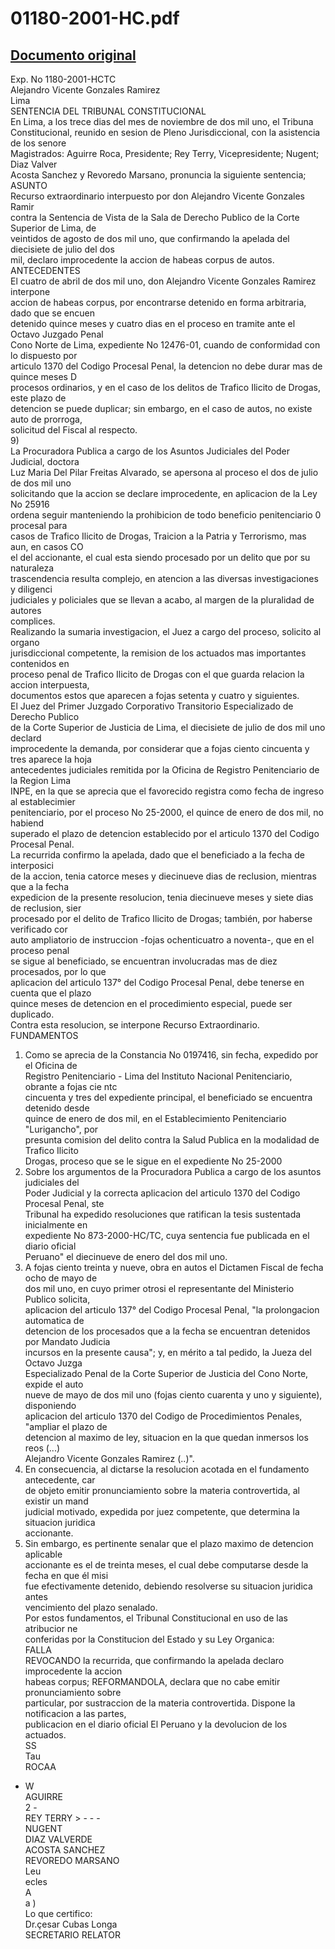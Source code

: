 
01180-2001-HC.pdf
=================
  
[Documento original](https://tc.gob.pe/jurisprudencia/2002/01180-2001-HC.pdf)  
---  
Exp. No 1180-2001-HCTC  
Alejandro Vicente Gonzales Ramirez  
Lima  
SENTENCIA DEL TRIBUNAL CONSTITUCIONAL  
En Lima, a los trece dias del mes de noviembre de dos mil uno, el Tribuna  
Constitucional, reunido en sesion de Pleno Jurisdiccional, con la asistencia de los senore  
Magistrados: Aguirre Roca, Presidente; Rey Terry, Vicepresidente; Nugent; Diaz Valver  
Acosta Sanchez y Revoredo Marsano, pronuncia la siguiente sentencia;  
ASUNTO  
Recurso extraordinario interpuesto por don Alejandro Vicente Gonzales Ramir  
contra la Sentencia de Vista de la Sala de Derecho Publico de la Corte Superior de Lima, de  
veintidos de agosto de dos mil uno, que confirmando la apelada del diecisiete de julio del dos  
mil, declaro improcedente la accion de habeas corpus de autos.  
ANTECEDENTES  
El cuatro de abril de dos mil uno, don Alejandro Vicente Gonzales Ramirez interpone  
accion de habeas corpus, por encontrarse detenido en forma arbitraria, dado que se encuen  
detenido quince meses y cuatro dias en el proceso en tramite ante el Octavo Juzgado Penal  
Cono Norte de Lima, expediente No 12476-01, cuando de conformidad con lo dispuesto por  
articulo 1370 del Codigo Procesal Penal, la detencion no debe durar mas de quince meses D  
procesos ordinarios, y en el caso de los delitos de Trafico Ilicito de Drogas, este plazo de  
detencion se puede duplicar; sin embargo, en el caso de autos, no existe auto de prorroga,  
solicitud del Fiscal al respecto.  
9)  
La Procuradora Publica a cargo de los Asuntos Judiciales del Poder Judicial, doctora  
Luz Maria Del Pilar Freitas Alvarado, se apersona al proceso el dos de julio de dos mil uno  
solicitando que la accion se declare improcedente, en aplicacion de la Ley No 25916  
ordena seguir manteniendo la prohibicion de todo beneficio penitenciario 0 procesal para  
casos de Trafico Ilicito de Drogas, Traicion a la Patria y Terrorismo, mas aun, en casos CO  
el del accionante, el cual esta siendo procesado por un delito que por su naturaleza  
trascendencia resulta complejo, en atencion a las diversas investigaciones y diligenci  
judiciales y policiales que se llevan a acabo, al margen de la pluralidad de autores  
complices.  
Realizando la sumaria investigacion, el Juez a cargo del proceso, solicito al organo  
jurisdiccional competente, la remision de los actuados mas importantes contenidos en  
proceso penal de Trafico Ilicito de Drogas con el que guarda relacion la accion interpuesta,  
documentos estos que aparecen a fojas setenta y cuatro y siguientes.  
El Juez del Primer Juzgado Corporativo Transitorio Especializado de Derecho Publico  
de la Corte Superior de Justicia de Lima, el diecisiete de julio de dos mil uno declard  
improcedente la demanda, por considerar que a fojas ciento cincuenta y tres aparece la hoja  
antecedentes judiciales remitida por la Oficina de Registro Penitenciario de la Region Lima  
INPE, en la que se aprecia que el favorecido registra como fecha de ingreso al establecimier  
penitenciario, por el proceso No 25-2000, el quince de enero de dos mil, no habiend  
superado el plazo de detencion establecido por el articulo 1370 del Codigo Procesal Penal.  
La recurrida confirmo la apelada, dado que el beneficiado a la fecha de interposici  
de la accion, tenia catorce meses y diecinueve dias de reclusion, mientras que a la fecha  
expedicion de la presente resolucion, tenia diecinueve meses y siete dias de reclusion, sier  
procesado por el delito de Trafico Ilicito de Drogas; también, por haberse verificado cor  
auto ampliatorio de instruccion -fojas ochenticuatro a noventa-, que en el proceso penal  
se sigue al beneficiado, se encuentran involucradas mas de diez procesados, por lo que  
aplicacion del articulo 137° del Codigo Procesal Penal, debe tenerse en cuenta que el plazo  
quince meses de detencion en el procedimiento especial, puede ser duplicado.  
Contra esta resolucion, se interpone Recurso Extraordinario.  
FUNDAMENTOS  
1. Como se aprecia de la Constancia No 0197416, sin fecha, expedido por el Oficina de  
Registro Penitenciario - Lima del Instituto Nacional Penitenciario, obrante a fojas cie ntc  
cincuenta y tres del expediente principal, el beneficiado se encuentra detenido desde  
quince de enero de dos mil, en el Establecimiento Penitenciario "Lurigancho", por  
presunta comision del delito contra la Salud Publica en la modalidad de Trafico Ilicito  
Drogas, proceso que se le sigue en el expediente No 25-2000  
2. Sobre los argumentos de la Procuradora Publica a cargo de los asuntos judiciales del  
Poder Judicial y la correcta aplicacion del articulo 1370 del Codigo Procesal Penal, ste  
Tribunal ha expedido resoluciones que ratifican la tesis sustentada inicialmente en  
expediente No 873-2000-HC/TC, cuya sentencia fue publicada en el diario oficial  
Peruano" el diecinueve de enero del dos mil uno.  
3. A fojas ciento treinta y nueve, obra en autos el Dictamen Fiscal de fecha ocho de mayo de  
dos mil uno, en cuyo primer otrosi el representante del Ministerio Publico solicita,  
aplicacion del articulo 137° del Codigo Procesal Penal, "la prolongacion automatica de  
detencion de los procesados que a la fecha se encuentran detenidos por Mandato Judicia  
incursos en la presente causa"; y, en mérito a tal pedido, la Jueza del Octavo Juzga  
Especializado Penal de la Corte Superior de Justicia del Cono Norte, expide el auto  
nueve de mayo de dos mil uno (fojas ciento cuarenta y uno y siguiente), disponiendo  
aplicacion del articulo 1370 del Codigo de Procedimientos Penales, "ampliar el plazo de  
detencion al maximo de ley, situacion en la que quedan inmersos los reos (...)  
Alejandro Vicente Gonzales Ramirez (..)".  
4. En consecuencia, al dictarse la resolucion acotada en el fundamento antecedente, car  
de objeto emitir pronunciamiento sobre la materia controvertida, al existir un mand  
judicial motivado, expedida por juez competente, que determina la situacion juridica  
accionante.  
5. Sin embargo, es pertinente senalar que el plazo maximo de detencion aplicable  
accionante es el de treinta meses, el cual debe computarse desde la fecha en que él misi  
fue efectivamente detenido, debiendo resolverse su situacion juridica antes  
vencimiento del plazo senalado.  
Por estos fundamentos, el Tribunal Constitucional en uso de las atribucior ne  
conferidas por la Constitucion del Estado y su Ley Organica:  
FALLA  
REVOCANDO la recurrida, que confirmando la apelada declaro improcedente la accion  
habeas corpus; REFORMANDOLA, declara que no cabe emitir pronunciamiento sobre  
particular, por sustraccion de la materia controvertida. Dispone la notificacion a las partes,  
publicacion en el diario oficial El Peruano y la devolucion de los actuados.  
SS  
Tau  
ROCAA  
- W  
AGUIRRE  
2 -  
REY TERRY > - - -  
NUGENT  
DIAZ VALVERDE  
ACOSTA SANCHEZ  
REVOREDO MARSANO  
Leu  
ecles  
A  
a )  
Lo que certifico:  
Dr.çesar Cubas Longa  
SECRETARIO RELATOR